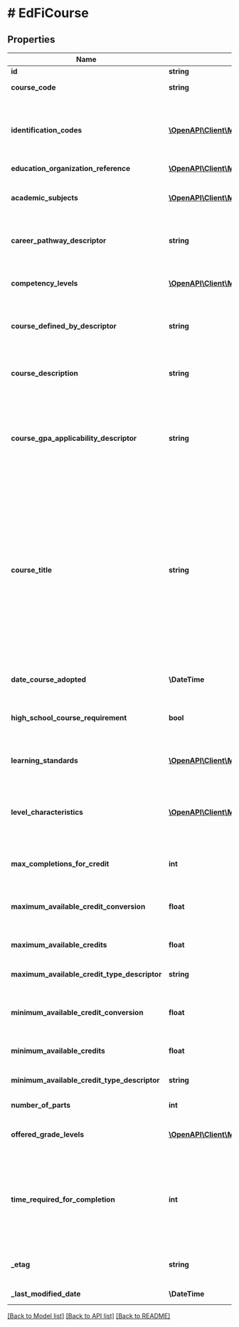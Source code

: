 # # EdFiCourse

## Properties

Name | Type | Description | Notes
------------ | ------------- | ------------- | -------------
**id** | **string** |  | [optional]
**course_code** | **string** | A unique alphanumeric code assigned to a course. |
**identification_codes** | [**\OpenAPI\Client\Model\EdFiCourseIdentificationCode[]**](EdFiCourseIdentificationCode.md) | An unordered collection of courseIdentificationCodes. The code that identifies the organization of subject matter and related learning experiences provided for the instruction of students. |
**education_organization_reference** | [**\OpenAPI\Client\Model\EdFiEducationOrganizationReference**](EdFiEducationOrganizationReference.md) |  |
**academic_subjects** | [**\OpenAPI\Client\Model\EdFiCourseAcademicSubject[]**](EdFiCourseAcademicSubject.md) | An unordered collection of courseAcademicSubjects. The intended major subject/s area of the course. | [optional]
**career_pathway_descriptor** | **string** | Indicates the career cluster or pathway the course is associated with as part of a CTE curriculum. | [optional]
**competency_levels** | [**\OpenAPI\Client\Model\EdFiCourseCompetencyLevel[]**](EdFiCourseCompetencyLevel.md) | An unordered collection of courseCompetencyLevels. The competency levels defined to rate the student for the course. | [optional]
**course_defined_by_descriptor** | **string** | Specifies whether the course was defined by the SEA, LEA, School, or national organization. | [optional]
**course_description** | **string** | A description of the content standards and goals covered in the course. Reference may be made to state or national content standards. | [optional]
**course_gpa_applicability_descriptor** | **string** | An indicator of whether or not the course being described is included in the computation of the student&#39;s grade point average, and if so, if it is weighted differently from regular courses. | [optional]
**course_title** | **string** | The descriptive name given to a course of study offered in a school or other institution or organization. In departmentalized classes at the elementary, secondary, and postsecondary levels (and for staff development activities), this refers to the name by which a course is identified (e.g., American History, English III). For elementary and other non-departmentalized classes, it refers to any portion of the instruction for which a grade or report is assigned (e.g., reading, composition, spelling, and language arts). |
**date_course_adopted** | **\DateTime** | Date the course was adopted by the education agency. | [optional]
**high_school_course_requirement** | **bool** | An indication that this course may satisfy high school graduation requirements in the course&#39;s subject area. | [optional]
**learning_standards** | [**\OpenAPI\Client\Model\EdFiCourseLearningStandard[]**](EdFiCourseLearningStandard.md) | An unordered collection of courseLearningStandards. Learning standard(s) to be taught by the course. | [optional]
**level_characteristics** | [**\OpenAPI\Client\Model\EdFiCourseLevelCharacteristic[]**](EdFiCourseLevelCharacteristic.md) | An unordered collection of courseLevelCharacteristics. The type of specific program or designation with which the course is associated (e.g., AP, IB, Dual Credit, CTE). | [optional]
**max_completions_for_credit** | **int** | Designates how many times the course may be taken with credit received by the student. | [optional]
**maximum_available_credit_conversion** | **float** | Conversion factor that when multiplied by the number of credits is equivalent to Carnegie units. | [optional]
**maximum_available_credits** | **float** | The value of credits or units of value awarded for the completion of a course. | [optional]
**maximum_available_credit_type_descriptor** | **string** | The type of credits or units of value awarded for the completion of a course. | [optional]
**minimum_available_credit_conversion** | **float** | Conversion factor that when multiplied by the number of credits is equivalent to Carnegie units. | [optional]
**minimum_available_credits** | **float** | The value of credits or units of value awarded for the completion of a course. | [optional]
**minimum_available_credit_type_descriptor** | **string** | The type of credits or units of value awarded for the completion of a course. | [optional]
**number_of_parts** | **int** | The number of parts identified for a course. |
**offered_grade_levels** | [**\OpenAPI\Client\Model\EdFiCourseOfferedGradeLevel[]**](EdFiCourseOfferedGradeLevel.md) | An unordered collection of courseOfferedGradeLevels. The grade levels in which the course is offered. | [optional]
**time_required_for_completion** | **int** | The actual or estimated number of clock minutes required for class completion. This number is especially important for career and technical education classes and may represent (in minutes) the clock hour requirement of the class. | [optional]
**_etag** | **string** | A unique system-generated value that identifies the version of the resource. | [optional]
**_last_modified_date** | **\DateTime** | The date and time the resource was last modified. | [optional]

[[Back to Model list]](../../README.md#models) [[Back to API list]](../../README.md#endpoints) [[Back to README]](../../README.md)
